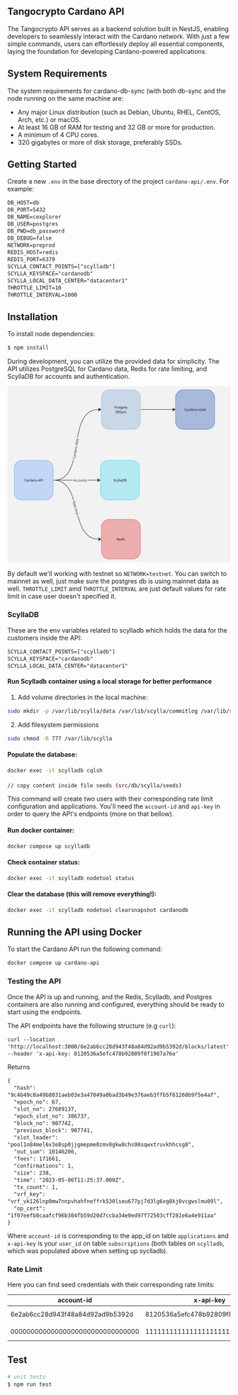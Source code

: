 
## Tangocrypto Cardano API

The Tangocrypto API serves as a backend solution built in NestJS, enabling developers to seamlessly interact with the Cardano network. With just a few simple commands, users can effortlessly deploy all essential components, laying the foundation for developing Cardano-powered applications.

## System Requirements
The system requirements for cardano-db-sync (with both db-sync and the node running on the same machine are:
- Any major Linux distribution (such as Debian, Ubuntu, RHEL, CentOS, Arch, etc.) or macOS.
- At least 16 GB of RAM for testing and 32 GB or more for production. 
- A minimum of 4 CPU cores.
- 320 gigabytes or more of disk storage, preferably SSDs.

## Getting Started
Create a new `.env` in the base directory of the project `cardano-api/.env`. For example:

```
DB_HOST=db
DB_PORT=5432
DB_NAME=cexplorer
DB_USER=postgres
DB_PWD=db_password
DB_DEBUG=false
NETWORK=preprod
REDIS_HOST=redis
REDIS_PORT=6379
SCYLLA_CONTACT_POINTS=["scylladb"]
SCYLLA_KEYSPACE="cardanodb"
SCYLLA_LOCAL_DATA_CENTER="datacenter1"
THROTTLE_LIMIT=10
THROTTLE_INTERVAL=1000
```
## Installation
To install node dependencies:

```bash
$ npm install
```

During development, you can utilize the provided data for simplicity. The API utilizes PostgreSQL for Cardano data, Redis for rate limiting, and ScyllaDB for accounts and authentication.

![Cardano-API](cardano-api.jpg)


By default we'll working with testnet so `NETWORK=testnet`. You can switch to mainnet as well, just make sure the postgres db is using mainnet data as well. `THROTTLE_LIMIT` amd `THROTTLE_INTERVAL` are just default values for rate limit in case user doesn't specified it.

### ScyllaDB

These are the env variables related to scylladb which holds the data for the customers inside the API:

```
SCYLLA_CONTACT_POINTS=["scylladb"]
SCYLLA_KEYSPACE="cardanodb"
SCYLLA_LOCAL_DATA_CENTER="datacenter1"
```

#### Run Scylladb container using a local storage for better performance

1. Add volume directories in the local machine:

```bash
sudo mkdir -p /var/lib/scylla/data /var/lib/scylla/commitlog /var/lib/scylla/hints /var/lib/scylla/view_hints
```

2. Add filesystem permissions

```bash
sudo chmod -R 777 /var/lib/scylla
```

#### Populate the database:

```bash
docker exec -it scylladb cqlsh

// copy content inside file seeds (src/db/scylla/seeds)

```

This command will create two users with their corresponding rate limit configuration and applications. You'll need the `account-id` and `api-key` in order to query the API's endpoints (more on that bellow).

#### Run docker container:

```bash
docker compose up scylladb
```

#### Check container status:

```bash
docker exec -it scylladb nodetool status
```

#### Clear the database (this will remove everything!):

```bash
docker exec -it scylladb nodetool clearsnapshot cardanodb
```


## Running the API using Docker
To start the Cardano API run the following command:

```bash
docker compose up cardano-api
```

### Testing the API

Once the API is up and running, and the Redis, Scylladb, and Postgres containers are also running and configured, everything should be ready to start using the endpoints.

The API endpoints have the following structure (e.g `curl`):

```
curl --location 'http://localhost:3000/6e2ab6cc28d943f48a84d92ad9b5392d/blocks/latest'  --header 'x-api-key: 8120536a5efc478b92809f8f1987a76e' 
```
Returns
```
{
  "hash": "9c4b49c8a49b8031aeb03e3a47049a0bad3b49e376aeb3ffb5f61260b9f5e4af",
  "epoch_no": 67,
  "slot_no": 27689137,
  "epoch_slot_no": 386737,
  "block_no": 907742,
  "previous_block": 907741,
  "slot_leader": "pool1n84mel6x3e8sp0jjgmepme0zmv8gkw8chs98sqwxtruvkhhcsg8",
  "out_sum": 10146206,
  "fees": 171661,
  "confirmations": 1,
  "size": 238,
  "time": "2023-05-06T11:25:37.000Z",
  "tx_count": 1,
  "vrf_key": "vrf_vk126lnp0mw7nnpvhahfneffrk530lseu677pj7d3lg6xg8kj0vcgwslmu09l",
  "op_cert": "1f07eefb8caafcf96b304fb59d20d7ccba34e0ed97f72503cff281e6a4e911aa"
}
```
Where `account-id` is corresponding to the app_id on table `applications` and `x-api-key` is your `user_id` on table `subscriptions` (both tables on `scylladb`, which was populated above when setting up syclladb).

### Rate Limit
Here you can find seed credentials with their corresponding rate limits:

|  account-id | x-api-key  | |
|---|---|--|
| 6e2ab6cc28d943f48a84d92ad9b5392d  | 8120536a5efc478b92809f8f1987a76e  | 10 req/sec |
| 00000000000000000000000000000000  | 11111111111111111111111111111111  | 3 req/min  |


## Test

```bash
# unit tests
$ npm run test
```
